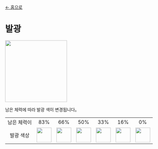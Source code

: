 [← 홈으로](../)
# 발광

<img src="https://i.imgur.com/9nNApbn.png" width="200"/>

남은 체력에 따라 발광 색이 변경됩니다。

<table>
    <tr>
        <td align="center">남은 체력이</td>
        <td align="center">83%</td>
        <td align="center">66%</td>
        <td align="center">50%</td>
        <td align="center">33%</td>
        <td align="center">16%</td>
        <td align="center">0%</td>
    </tr>
    <tr>
        <td align="center">발광 색상</td>
        <td><img src="https://singlecolorimage.com/get/55ff55/40x40" height="48"/></td>
        <td><img src="https://singlecolorimage.com/get/00aa00/40x40" height="48"/></td>
        <td><img src="https://singlecolorimage.com/get/ffff55/40x40" height="48"/></td>
        <td><img src="https://singlecolorimage.com/get/ffaa00/40x40" height="48"/></td>
        <td><img src="https://singlecolorimage.com/get/ff5555/40x40" height="48"/></td>
        <td><img src="https://singlecolorimage.com/get/aa0000/40x40" height="48"/></td>
    </tr>
</table>
